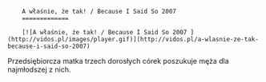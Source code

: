 
        A właśnie, że tak! / Because I Said So 2007 
        =============
        
        [![A właśnie, że tak! / Because I Said So 2007 ](http://vidos.pl/images/player.gif)](http://vidos.pl/a-wlasnie-ze-tak-because-i-said-so-2007)
        
        
 Przedsiębiorcza matka trzech dorosłych córek poszukuje męża dla najmłodszej z nich.
    